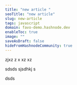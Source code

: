 ```yaml
---
title: "new article "
seoTitle: "new article"
slug: new-article
tags: javascript
domain: favo-demo.hashnode.dev
enableToc: true
image: ""
saveAsDraft: false
hideFromHashnodeCommunity: true
---
```


zjxz
z
x
xz
xz

sdsds
sjsdhkj
s

dsds
